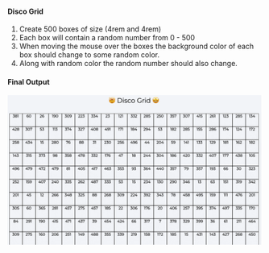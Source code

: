 #### Disco Grid

1. Create 500 boxes of size (4rem and 4rem)
2. Each box will contain a random number from 0 - 500
3. When moving the mouse over the boxes the background color of each box should change to some random color.
4. Along with random color the random number should also change.

#### Final Output

![Disco Grid](./assets/disco-grid.gif)
